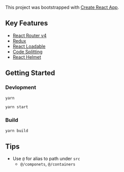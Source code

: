 This project was bootstrapped with [Create React App](https://github.com/facebookincubator/create-react-app).

## Key Features
- [React Router v4](https://github.com/ReactTraining/react-router)
- [Redux](https://github.com/reactjs/react-redux)
- [React Loadable](https://github.com/thejameskyle/react-loadable)
- [Code Splitting](https://github.com/ReactTraining/react-router/blob/master/packages/react-router-dom/docs/guides/code-splitting.md)
- [React Helmet](https://github.com/nfl/react-helmet)

## Getting Started

### Devlopment
```sh
yarn

yarn start
```

### Build
```sh
yarn build
```

## Tips
- Use `@` for alias to path under `src`
  - `@/componets`, `@/containers`
